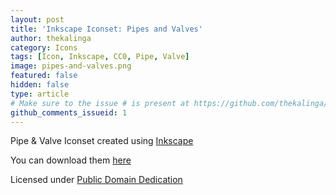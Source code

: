 ```yaml
---
layout: post
title: 'Inkscape Iconset: Pipes and Valves'
author: thekalinga
category: Icons
tags: [Icon, Inkscape, CC0, Pipe, Valve]
image: pipes-and-valves.png
featured: false
hidden: false
type: article
# Make sure to the issue # is present at https://github.com/thekalinga/thekalinga.in-comments/issues
github_comments_issueid: 1
---
```


Pipe & Valve Iconset created using [Inkscape](https://inkscape.org/en/)

You can download them [here](pipes-and-valves.svg)

Licensed under [Public Domain Dedication](https://creativecommons.org/publicdomain/zero/1.0/)
